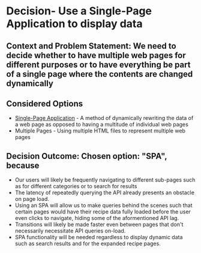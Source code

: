 ﻿
# Decision- Use a Single-Page Application to display data
## Context and Problem Statement: We need to decide whether to have multiple web pages for different purposes or to have everything be part of a single page where the contents are changed dynamically
## Considered Options  
*  [Single-Page Application](https://en.wikipedia.org/wiki/Single-page_application) - A method of dynamically rewriting the data of a web page as opposed to having a multitude of individual web pages
 *  Multiple Pages - Using multiple HTML files to represent multiple web pages
## Decision Outcome: Chosen option: "SPA", because 
* Our users will likely be frequently navigating to different sub-pages such as for different categories or to search for results
* The latency of repeatedly querying the API already presents an obstacle on page load.
* Using an SPA will allow us to make queries behind the scenes such that certain pages would have their recipe data fully loaded before the user even clicks to navigate, hiding some of the aformentioned API lag.
* Transitions will likely be made faster even between pages that don't necessarily necessitate API queries on-load.
* SPA functionality will be needed regardless to display dynamic data such as search results and for the expanded recipe pages.
